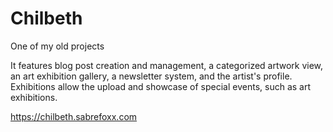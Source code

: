 # Chilbeth

One of my old projects

It features blog post creation and management, a categorized artwork view, an art exhibition gallery, a newsletter system, and the artist's profile. Exhibitions allow the upload and showcase of special events, such as art exhibitions.

https://chilbeth.sabrefoxx.com